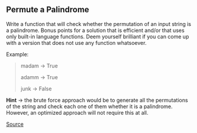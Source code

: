 ## Permute a Palindrome

Write a function that will check whether the permutation of an input string is a palindrome. Bonus points for a solution that is efficient and/or that uses only built-in language functions. Deem yourself brilliant if you can come up with a version that does not use any function whatsoever.

Example:

> madam -> True
>
> adamm -> True
>
> junk -> False

**Hint** -> the brute force approach would be to generate all the permutations of the string and check each one of them whether it is a palindrome. However, an optimized approach will not require this at all.

[Source](https://www.codewars.com/kata/58ae6ae22c3aaafc58000079/train/python)